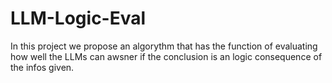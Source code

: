 # LLM-Logic-Eval
In this project we propose an algorythm that has the function of evaluating how well the LLMs can awsner if the conclusion is an logic consequence of the infos given.
